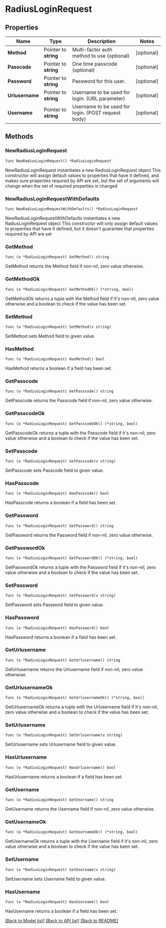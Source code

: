 # RadiusLoginRequest

## Properties

Name | Type | Description | Notes
------------ | ------------- | ------------- | -------------
**Method** | Pointer to **string** | Multi-factor auth method to use (optional) | [optional] 
**Passcode** | Pointer to **string** | One time passcode (optional) | [optional] 
**Password** | Pointer to **string** | Password for this user. | [optional] 
**Urlusername** | Pointer to **string** | Username to be used for login. (URL parameter) | [optional] 
**Username** | Pointer to **string** | Username to be used for login. (POST request body) | [optional] 

## Methods

### NewRadiusLoginRequest

`func NewRadiusLoginRequest() *RadiusLoginRequest`

NewRadiusLoginRequest instantiates a new RadiusLoginRequest object
This constructor will assign default values to properties that have it defined,
and makes sure properties required by API are set, but the set of arguments
will change when the set of required properties is changed

### NewRadiusLoginRequestWithDefaults

`func NewRadiusLoginRequestWithDefaults() *RadiusLoginRequest`

NewRadiusLoginRequestWithDefaults instantiates a new RadiusLoginRequest object
This constructor will only assign default values to properties that have it defined,
but it doesn't guarantee that properties required by API are set

### GetMethod

`func (o *RadiusLoginRequest) GetMethod() string`

GetMethod returns the Method field if non-nil, zero value otherwise.

### GetMethodOk

`func (o *RadiusLoginRequest) GetMethodOk() (*string, bool)`

GetMethodOk returns a tuple with the Method field if it's non-nil, zero value otherwise
and a boolean to check if the value has been set.

### SetMethod

`func (o *RadiusLoginRequest) SetMethod(v string)`

SetMethod sets Method field to given value.

### HasMethod

`func (o *RadiusLoginRequest) HasMethod() bool`

HasMethod returns a boolean if a field has been set.

### GetPasscode

`func (o *RadiusLoginRequest) GetPasscode() string`

GetPasscode returns the Passcode field if non-nil, zero value otherwise.

### GetPasscodeOk

`func (o *RadiusLoginRequest) GetPasscodeOk() (*string, bool)`

GetPasscodeOk returns a tuple with the Passcode field if it's non-nil, zero value otherwise
and a boolean to check if the value has been set.

### SetPasscode

`func (o *RadiusLoginRequest) SetPasscode(v string)`

SetPasscode sets Passcode field to given value.

### HasPasscode

`func (o *RadiusLoginRequest) HasPasscode() bool`

HasPasscode returns a boolean if a field has been set.

### GetPassword

`func (o *RadiusLoginRequest) GetPassword() string`

GetPassword returns the Password field if non-nil, zero value otherwise.

### GetPasswordOk

`func (o *RadiusLoginRequest) GetPasswordOk() (*string, bool)`

GetPasswordOk returns a tuple with the Password field if it's non-nil, zero value otherwise
and a boolean to check if the value has been set.

### SetPassword

`func (o *RadiusLoginRequest) SetPassword(v string)`

SetPassword sets Password field to given value.

### HasPassword

`func (o *RadiusLoginRequest) HasPassword() bool`

HasPassword returns a boolean if a field has been set.

### GetUrlusername

`func (o *RadiusLoginRequest) GetUrlusername() string`

GetUrlusername returns the Urlusername field if non-nil, zero value otherwise.

### GetUrlusernameOk

`func (o *RadiusLoginRequest) GetUrlusernameOk() (*string, bool)`

GetUrlusernameOk returns a tuple with the Urlusername field if it's non-nil, zero value otherwise
and a boolean to check if the value has been set.

### SetUrlusername

`func (o *RadiusLoginRequest) SetUrlusername(v string)`

SetUrlusername sets Urlusername field to given value.

### HasUrlusername

`func (o *RadiusLoginRequest) HasUrlusername() bool`

HasUrlusername returns a boolean if a field has been set.

### GetUsername

`func (o *RadiusLoginRequest) GetUsername() string`

GetUsername returns the Username field if non-nil, zero value otherwise.

### GetUsernameOk

`func (o *RadiusLoginRequest) GetUsernameOk() (*string, bool)`

GetUsernameOk returns a tuple with the Username field if it's non-nil, zero value otherwise
and a boolean to check if the value has been set.

### SetUsername

`func (o *RadiusLoginRequest) SetUsername(v string)`

SetUsername sets Username field to given value.

### HasUsername

`func (o *RadiusLoginRequest) HasUsername() bool`

HasUsername returns a boolean if a field has been set.


[[Back to Model list]](../README.md#documentation-for-models) [[Back to API list]](../README.md#documentation-for-api-endpoints) [[Back to README]](../README.md)


